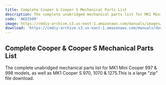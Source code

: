 ```yaml
---
title: Complete Cooper & Cooper S Mechanical Parts List
description: The complete unabridged mechanical parts list for MK1 Mini Cooper 997 & 998 models, as well as MK1 Cooper S's 970, 1070 & 1275
code: 'AKD3509'
image: https://cmdiy-archive.s3.us-east-1.amazonaws.com/manuals/images/akd3509.png
download: 'https://cmdiy-archive.s3.us-east-1.amazonaws.com/manuals/documents/AKD3509.zip'
---
```


<!-- Content of the page -->

## Complete Cooper & Cooper S Mechanical Parts List

The complete unabridged mechanical parts list for MK1 Mini Cooper 997 & 998 models, as well as MK1 Cooper S 970, 1070 & 1275.This is a large "zip" file download.
